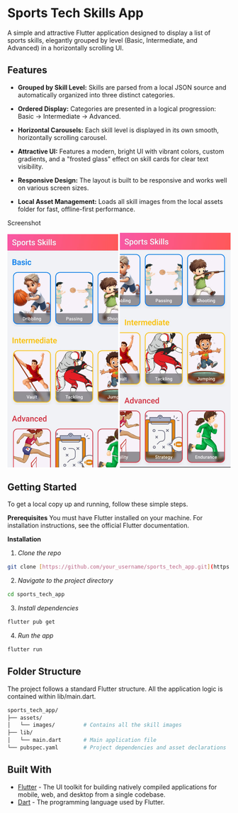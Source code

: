 # Sports Tech Skills App
A simple and attractive Flutter application designed to display a list of sports skills, elegantly grouped by level (Basic, Intermediate, and Advanced) in a horizontally scrolling UI.

## Features

- **Grouped by Skill Level:** Skills are parsed from a local JSON source and automatically organized into three distinct categories.

- **Ordered Display:** Categories are presented in a logical progression: Basic → Intermediate → Advanced.

- **Horizontal Carousels:** Each skill level is displayed in its own smooth, horizontally scrolling carousel.

- **Attractive UI:** Features a modern, bright UI with vibrant colors, custom gradients, and a "frosted glass" effect on skill cards for clear text visibility.

- **Responsive Design:** The layout is built to be responsive and works well on various screen sizes.

- **Local Asset Management:** Loads all skill images from the local assets folder for fast, offline-first performance.

Screenshot
<p align="center">
<img src="assets/images/app sc1.jpg" alt="Screen 1" width="250"/>
<img src="assets/images/app sc2.jpg" alt="Screen 2" width="250"/>
</p>

## Getting Started

To get a local copy up and running, follow these simple steps.

**Prerequisites**
You must have Flutter installed on your machine. For installation instructions, see the official Flutter documentation.

**Installation**

1. *Clone the repo*
```sh
git clone [https://github.com/your_username/sports_tech_app.git](https://github.com/your_username/sports_tech_app.git)
```

2. *Navigate to the project directory*
```sh
cd sports_tech_app
```
3. *Install dependencies*
```sh 
flutter pub get
```

4. *Run the app*
```sh 
flutter run
```

## Folder Structure
The project follows a standard Flutter structure. All the application logic is contained within lib/main.dart.
```sh 
sports_tech_app/
├── assets/
│   └── images/         # Contains all the skill images
├── lib/
│   └── main.dart       # Main application file
└── pubspec.yaml        # Project dependencies and asset declarations
```

## Built With
- [Flutter](https://flutter.dev/) - The UI toolkit for building natively compiled applications for mobile, web, and desktop from a single codebase.
- [Dart](https://dart.dev/) - The programming language used by Flutter.